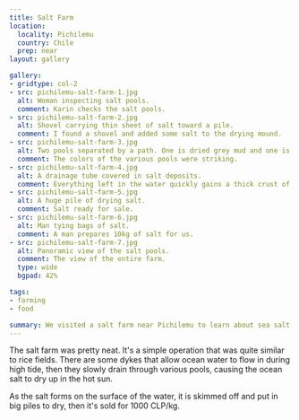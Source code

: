 ```yaml
---
title: Salt Farm
location:
  locality: Pichilemu
  country: Chile
  prep: near
layout: gallery

gallery:
- gridtype: col-2
- src: pichilemu-salt-farm-1.jpg
  alt: Woman inspecting salt pools.
  comment: Karin checks the salt pools.
- src: pichilemu-salt-farm-2.jpg
  alt: Shovel carrying thin sheet of salt toward a pile.
  comment: I found a shovel and added some salt to the drying mound.
- src: pichilemu-salt-farm-3.jpg
  alt: Two pools separated by a path. One is dried grey mud and one is bright orange water with salt.
  comment: The colors of the various pools were striking.
- src: pichilemu-salt-farm-4.jpg
  alt: A drainage tube covered in salt deposits.
  comment: Everything left in the water quickly gains a thick crust of salt.
- src: pichilemu-salt-farm-5.jpg
  alt: A huge pile of drying salt.
  comment: Salt ready for sale.
- src: pichilemu-salt-farm-6.jpg
  alt: Man tying bags of salt.
  comment: A man prepares 10kg of salt for us.
- src: pichilemu-salt-farm-7.jpg
  alt: Panoramic view of the salt pools.
  comment: The view of the entire farm.
  type: wide
  bgpad: 42%

tags:
- farming
- food

summary: We visited a salt farm near Pichilemu to learn about sea salt.
---
```


The salt farm was pretty neat. It's a simple operation that was quite similar to rice fields. There are some dykes that allow ocean water to flow in during high tide, then they slowly drain through various pools, causing the ocean salt to dry up in the hot sun.

As the salt forms on the surface of the water, it is skimmed off and put in big piles to dry, then it's sold for 1000 CLP/kg.
